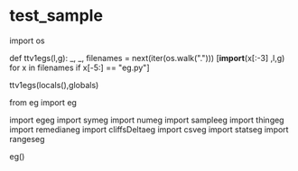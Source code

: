 
# test_sample

import os

def ttv1egs(l,g):
  _, _, filenames =  next(iter(os.walk(".")))
  [__import__(x[:-3] ,l,g)
          for x in filenames 
          if x[-5:] == "eg.py"]

ttv1egs(locals(),globals)

from eg import eg

import egeg
import symeg
import numeg
import sampleeg
import thingeg
import remedianeg
import cliffsDeltaeg
import csveg
import statseg
import rangeseg

eg()
```

